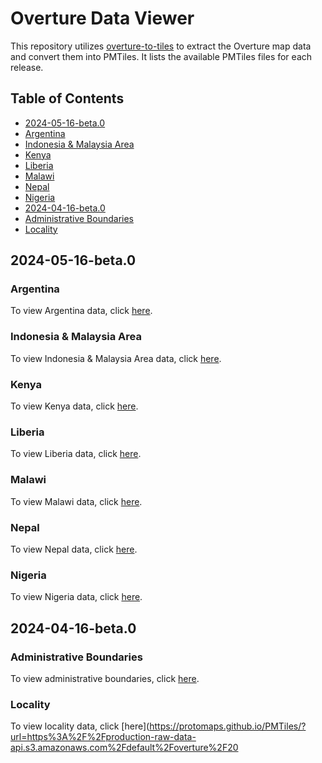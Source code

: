 # Overture Data Viewer

This repository utilizes [overture-to-tiles](https://github.com/kshitijrajsharma/overture-to-tiles) to extract the Overture map data and convert them into PMTiles. It lists the available PMTiles files for each release.

## Table of Contents

- [2024-05-16-beta.0](#2024-05-16-beta0)
 - [Argentina](#argentina)
 - [Indonesia & Malaysia Area](#indonesia--malaysia-area)
 - [Kenya](#kenya)
 - [Liberia](#liberia)
 - [Malawi](#malawi)
 - [Nepal](#nepal)
 - [Nigeria](#nigeria)
- [2024-04-16-beta.0](#2024-04-16-beta0)
 - [Administrative Boundaries](#administrative-boundaries)
 - [Locality](#locality)

## 2024-05-16-beta.0

### Argentina

To view Argentina data, click [here](https://hotosm.github.io/overture-to-tiles/?url=https%3A%2F%2Fstaging-raw-data-api.s3.amazonaws.com%2Fdefault%2Foverture%2F2024-05-16-beta.0%2Fargentina%2Fpmtiles).

### Indonesia & Malaysia Area

To view Indonesia & Malaysia Area data, click [here](https://hotosm.github.io/overture-to-tiles/?url=https%3A%2F%2Fstaging-raw-data-api.s3.amazonaws.com%2Fdefault%2Foverture%2F2024-05-16-beta.0%2Findonesia%2Fpmtiles).

### Kenya

To view Kenya data, click [here](https://hotosm.github.io/overture-to-tiles/?url=https%3A%2F%2Fstaging-raw-data-api.s3.amazonaws.com%2Fdefault%2Foverture%2F2024-05-16-beta.0%2Fkenya%2Fpmtiles).

### Liberia

To view Liberia data, click [here](https://hotosm.github.io/overture-to-tiles/?url=https%3A%2F%2Fstaging-raw-data-api.s3.amazonaws.com%2Fdefault%2Foverture%2F2024-05-16-beta.0%2Fliberia%2Fpmtiles).

### Malawi

To view Malawi data, click [here](https://hotosm.github.io/overture-to-tiles/?url=https%3A%2F%2Fstaging-raw-data-api.s3.amazonaws.com%2Fdefault%2Foverture%2F2024-05-16-beta.0%2Fmalawi%2Fpmtiles).

### Nepal

To view Nepal data, click [here](https://hotosm.github.io/overture-to-tiles/?url=https%3A%2F%2Fstaging-raw-data-api.s3.amazonaws.com%2Fdefault%2Foverture%2F2024-05-16-beta.0%2Fnepal%2Fpmtiles).

### Nigeria

To view Nigeria data, click [here](https://hotosm.github.io/overture-to-tiles/?url=https%3A%2F%2Fstaging-raw-data-api.s3.amazonaws.com%2Fdefault%2Foverture%2F2024-05-16-beta.0%2Fnigeria%2Fpmtiles).

## 2024-04-16-beta.0

### Administrative Boundaries

To view administrative boundaries, click [here](https://protomaps.github.io/PMTiles/?url=https%3A%2F%2Fproduction-raw-data-api.s3.amazonaws.com%2Fdefault%2Foverture%2F2024-04-16-beta.0%2Fadb.pmtiles#map=1.64/36.6/0).

### Locality

To view locality data, click [here](https://protomaps.github.io/PMTiles/?url=https%3A%2F%2Fproduction-raw-data-api.s3.amazonaws.com%2Fdefault%2Foverture%2F20
